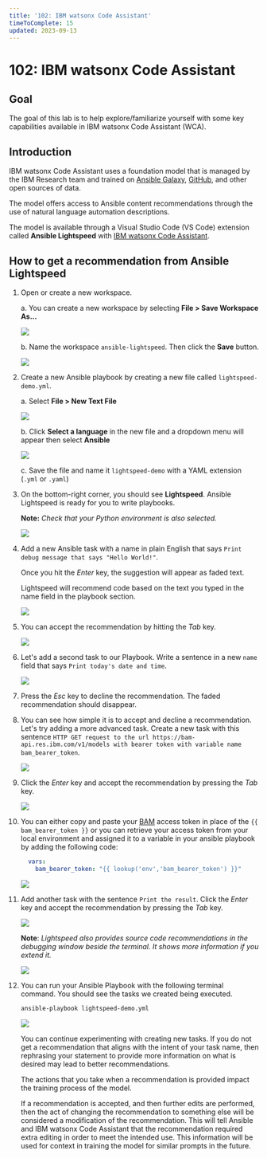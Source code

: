 ```yaml
---
title: '102: IBM watsonx Code Assistant'
timeToComplete: 15
updated: 2023-09-13
---
```


# 102: IBM watsonx Code Assistant

## Goal

The goal of this lab is to help explore/familiarize yourself with some key capabilities available in IBM watsonx Code Assistant (WCA).

## Introduction

IBM watsonx Code Assistant uses a foundation model that is managed by the IBM Research team and trained on [Ansible Galaxy](https://galaxy.ansible.com/), [GitHub](https://github.com/), and other open sources of data. 

The model offers access to Ansible content recommendations through the use of natural language automation descriptions. 

The model is available through a Visual Studio Code (VS Code) extension called **Ansible Lightspeed** with [IBM watsonx Code Assistant](https://www.ibm.com/products/watsonx-code-assistant).


## How to get a recommendation from Ansible Lightspeed

1. Open or create a new workspace. 

    a. You can create a new workspace by selecting **File > Save Workspace As...** 

    ![](./images/save-workspace.png)

    b. Name the workspace `ansible-lightspeed`. Then click the **Save** button.

    ![](./images/workspace-name.png)

2. Create a new Ansible playbook by creating a new file called `lightspeed-demo.yml`.

    a. Select **File > New Text File**

    ![](./images/new-text-file.png)

    b. Click **Select a language** in the new file and a dropdown menu will appear then select **Ansible** 

    ![](./images/select-ansible-language.png)

    c. Save the file and name it `lightspeed-demo` with a YAML extension (`.yml` or `.yaml`)

3.  On the bottom-right corner, you should see **Lightspeed**. Ansible Lightspeed is ready for you to write playbooks.

    **Note:** *Check that your Python environment is also selected.*

    ![](./images/lightspeed-status-bar.png)

4. Add a new Ansible task with a name in plain English that says `Print debug message that says "Hello World!"`.

    Once you hit the *Enter* key, the suggestion will appear as faded text. 
    
    Lightspeed will recommend code based on the text you typed in the name field in the playbook section.

    ![](./images/debug-message.png)

5. You can accept the recommendation by hitting the *Tab* key.

    ![](./images/tab-key.png)

6. Let's add a second task to our Playbook. Write a sentence in a new `name` field that says `Print today's date and time`.

    ![](./images/decline-recommendation.png)

7. Press the  *Esc* key to decline the recommendation. The faded recommendation should disappear.

8. You can see how simple it is to accept and decline a recommendation. Let's try adding a more advanced task. Create a new task with this sentence `HTTP GET request to the url https://bam-api.res.ibm.com/v1/models with bearer token with variable name bam_bearer_token`.


    ![](./images/http-request.png)

9. Click the *Enter* key and accept the recommendation by pressing the *Tab* key.

    ![](./images/accept-http-request.png)

10. You can either copy and paste your [BAM](https://bam.res.ibm.com/) access token in place of the `{{ bam_bearer_token }}` or you can retrieve your access token from your local environment and assigned it to a variable in your ansible playbook by adding the following code:

    ``` yml
      vars:
        bam_bearer_token: "{{ lookup('env','bam_bearer_token') }}"
    ```

    ![](./images/environment-variable.png)

11. Add another task with the sentence `Print the result`. Click the *Enter* key and accept the recommendation by pressing the *Tab* key.

    ![](./images/print-result.png)

    **Note**: *Lightspeed also provides source code recommendations in the debugging window beside the terminal. It shows more information if you extend it.*

    ![](./images/source-code-recommendations.png)

12. You can run your Ansible Playbook with the following terminal command. You should see the tasks we created being executed.

    ```bash
    ansible-playbook lightspeed-demo.yml
    ```

    ![](./images/run-playbook.png)


    You can continue experimenting with creating new tasks. If you do not get a recommendation that aligns with the intent of your task name, then rephrasing your statement to provide more information on what is desired may lead to better recommendations.

    The actions that you take when a recommendation is provided impact the training process of the model.

    If a recommendation is accepted, and then further edits are performed, then the act of changing the recommendation to something else will be considered a modification of the recommendation. This will tell Ansible and IBM watsonx Code Assistant that the recommendation required extra editing in order to meet the intended use. This information will be used for context in training the model for similar prompts in the future.








